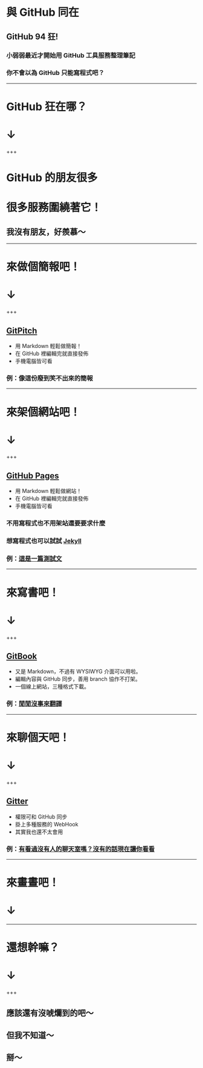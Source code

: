 # 與 GitHub 同在
## GitHub 94 狂!

### 小弱弱最近才開始用 GitHub 工具服務整理筆記
### 你不會以為 GitHub 只能寫程式吧？

---

# GitHub 狂在哪？
# ↓

+++

# GitHub 的朋友很多
# 很多服務圍繞著它！

## 我沒有朋友，好羨慕～

---

# 來做個簡報吧！
# ↓

+++

## [GitPitch](https://gitpitch.com/)
* 用 Markdown 輕鬆做簡報！
* 在 GitHub 裡編輯完就直接發佈
* 手機電腦皆可看
### 例：像這份廢到笑不出來的簡報

---

# 來架個網站吧！
# ↓

+++

## [GitHub Pages](https://pages.github.com/)
* 用 Markdown 輕鬆做網站！
* 在 GitHub 裡編輯完就直接發佈
* 手機電腦皆可看
### 不用寫程式也不用架站還要要求什麼
### 想寫程式也可以試試 [Jekyll](https://help.github.com/articles/using-jekyll-as-a-static-site-generator-with-github-pages/)
### 例：[這是一篇測試文](https://pgsql-tw.github.io/blog/)

---

# 來寫書吧！
# ↓

+++

## [GitBook](https://www.gitbook.com)
* 又是 Markdown，不過有 WYSIWYG 介面可以用啦。
* 編輯內容與 GitHub 同步，善用 branch 協作不打架。
* 一個線上網站，三種格式下載。
### 例：[閒閒沒事來翻譯](https://pgsql-tw.gitbooks.io/postgresql-10/)

---

# 來聊個天吧！
# ↓

+++

## [Gitter](https://gitter.im/)
* 權限可和 GitHub 同步
* 掛上多種服務的 WebHook
* 其實我也還不太會用
### 例：[有看過沒有人的聊天室嗎？沒有的話現在讓你看看](https://gitter.im/pgsql-tw/Lobby)

---

# 來畫晝吧！
# ↓

---

# 還想幹嘛？
# ↓

+++

## 應該還有沒唬爛到的吧～
## 但我不知道～
## 掰～
